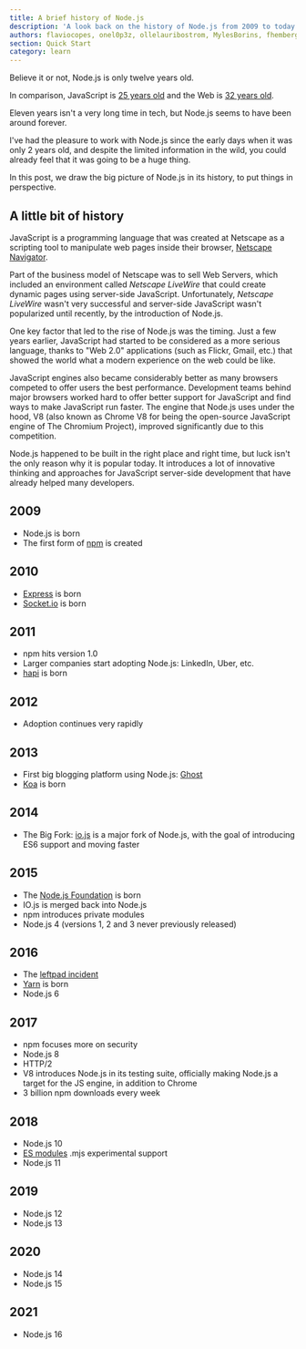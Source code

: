 ```yaml
---
title: A brief history of Node.js
description: 'A look back on the history of Node.js from 2009 to today'
authors: flaviocopes, onel0p3z, ollelauribostrom, MylesBorins, fhemberger, LaRuaNa, amiller-gh, ahmadawais, kevjin, keywordnew, karlhorky, bdharrington7, MalachiCunliffe
section: Quick Start
category: learn
---
```


Believe it or not, Node.js is only twelve years old.

In comparison, JavaScript is [25 years old](https://en.wikipedia.org/wiki/JavaScript#Beginnings_at_Netscape) and the Web is [32 years old](https://howoldistheinter.net/).

Eleven years isn't a very long time in tech, but Node.js seems to have been around forever.

I've had the pleasure to work with Node.js since the early days when it was only 2 years old, and despite the limited information in the wild, you could already feel that it was going to be a huge thing.

In this post, we draw the big picture of Node.js in its history, to put things in perspective.

## A little bit of history

JavaScript is a programming language that was created at Netscape as a scripting tool to manipulate web pages inside their browser, [Netscape Navigator](https://en.wikipedia.org/wiki/Netscape_Navigator).

Part of the business model of Netscape was to sell Web Servers, which included an environment called _Netscape LiveWire_ that could create dynamic pages using server-side JavaScript. Unfortunately, _Netscape LiveWire_ wasn't very successful and server-side JavaScript wasn't popularized until recently, by the introduction of Node.js.

One key factor that led to the rise of Node.js was the timing. Just a few years earlier, JavaScript had started to be considered as a more serious language, thanks to "Web 2.0" applications (such as Flickr, Gmail, etc.) that showed the world what a modern experience on the web could be like.

JavaScript engines also became considerably better as many browsers competed to offer users the best performance. Development teams behind major browsers worked hard to offer better support for JavaScript and find ways to make JavaScript run faster. The engine that Node.js uses under the hood, V8 (also known as Chrome V8 for being the open-source JavaScript engine of The Chromium Project), improved significantly due to this competition.

Node.js happened to be built in the right place and right time, but luck isn't the only reason why it is popular today. It introduces a lot of innovative thinking and approaches for JavaScript server-side development that have already helped many developers.

## 2009

* Node.js is born
* The first form of [npm](https://www.npmjs.com/) is created

## 2010

* [Express](https://expressjs.com/) is born
* [Socket.io](https://socket.io) is born

## 2011

* npm hits version 1.0
* Larger companies start adopting Node.js: LinkedIn, Uber, etc.
* [hapi](https://hapijs.com) is born

## 2012

* Adoption continues very rapidly

## 2013

* First big blogging platform using Node.js: [Ghost](https://ghost.org/)
* [Koa](https://koajs.com/) is born

## 2014

* The Big Fork: [io.js](https://iojs.org/) is a major fork of Node.js, with the goal of introducing ES6 support and moving faster

## 2015

* The [Node.js Foundation](https://foundation.nodejs.org/) is born
* IO.js is merged back into Node.js
* npm introduces private modules
* Node.js 4 (versions 1, 2 and 3 never previously released)

## 2016

* The [leftpad incident](https://blog.npmjs.org/post/141577284765/kik-left-pad-and-npm)
* [Yarn](https://yarnpkg.com/en/) is born
* Node.js 6

## 2017

* npm focuses more on security
* Node.js 8
* HTTP/2
* V8 introduces Node.js in its testing suite, officially making Node.js a target for the JS engine, in addition to Chrome
* 3 billion npm downloads every week

## 2018

* Node.js 10
* [ES modules](https://nodejs.org/api/esm.html) .mjs experimental support
* Node.js 11

## 2019

* Node.js 12
* Node.js 13

## 2020

* Node.js 14
* Node.js 15

## 2021

* Node.js 16
